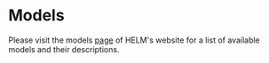 # Models

Please visit the models [page](https://crfm.stanford.edu/helm/latest/?models) of HELM's website for a list of available models and their descriptions.
